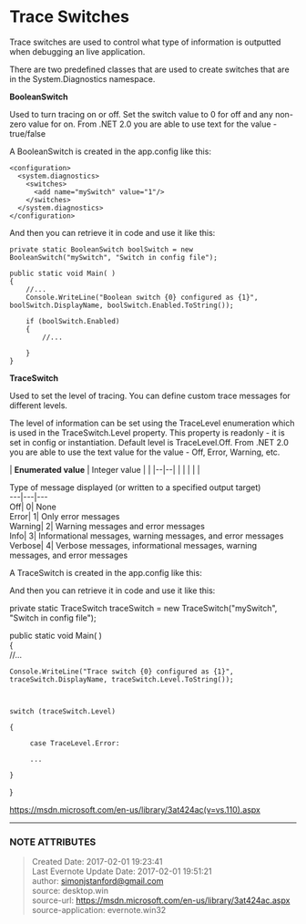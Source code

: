 # Trace Switches

Trace switches are used to control what type of information is outputted when debugging an live application.

There are two predefined classes that are used to create switches that are in the System.Diagnostics namespace.

  
 **BooleanSwitch**

Used to turn tracing on or off. Set the switch value to 0 for off and any non-zero value for on. From .NET 2.0 you are able to use text for the value - true/false  

A BooleanSwitch is created in the app.config like this:  

    <configuration>  
      <system.diagnostics>  
        <switches>  
          <add name="mySwitch" value="1"/>  
        </switches>  
      </system.diagnostics>
    </configuration>

And then you can retrieve it in code and use it like this:

    private static BooleanSwitch boolSwitch = new BooleanSwitch("mySwitch", "Switch in config file");
    
    public static void Main( )
    {
        //...
        Console.WriteLine("Boolean switch {0} configured as {1}", boolSwitch.DisplayName, boolSwitch.Enabled.ToString());
    
        if (boolSwitch.Enabled)
        {
            //...
       
        }
    }

 **TraceSwitch**

Used to set the level of tracing. You can define custom trace messages for different levels.
 
The level of information can be set using the TraceLevel enumeration which is used in the TraceSwitch.Level property. This property is readonly - it is set in config or instantiation. Default level is TraceLevel.Off. From .NET 2.0 you are able to use the text value for the value - Off, Error, Warning, etc.

| **Enumerated value** | Integer value |  |
|--|--|  |
|  |  |  |
  


 

 Type of message displayed (or written to a specified output
target)  
---|---|---  
Off| 0| None  
Error| 1| Only error messages  
Warning| 2| Warning messages and error messages  
Info| 3| Informational messages, warning messages, and error messages  
Verbose| 4| Verbose messages, informational messages, warning messages, and
error messages  
  
  

  

A TraceSwitch is created in the app.config like this:

  

<configuration>  
  <system.diagnostics>  
    <switches>  
      <add name="mySwitch" value="1"/>  
    </switches>  
  </system.diagnostics>

</configuration>

  

And then you can retrieve it in code and use it like this:

  

private static TraceSwitch traceSwitch = new TraceSwitch("mySwitch", "Switch
in config file");

  
public static void Main( )  
{  
    //...

    Console.WriteLine("Trace switch {0} configured as {1}", traceSwitch.DisplayName, traceSwitch.Level.ToString());

    

    switch (traceSwitch.Level)

    {

         case TraceLevel.Error:

         ... 

    }

}

  

<https://msdn.microsoft.com/en-us/library/3at424ac(v=vs.110).aspx>

  


---
### NOTE ATTRIBUTES
>Created Date: 2017-02-01 19:23:41  
>Last Evernote Update Date: 2017-02-01 19:51:21  
>author: simonjstanford@gmail.com  
>source: desktop.win  
>source-url: https://msdn.microsoft.com/en-us/library/3at424ac.aspx  
>source-application: evernote.win32  
<!--stackedit_data:
eyJoaXN0b3J5IjpbMTEwODE0NDQzNF19
-->